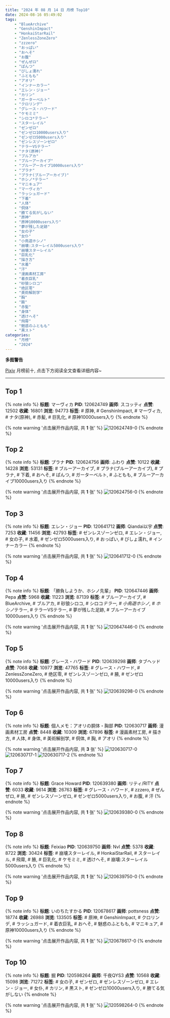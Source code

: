 ```yaml
---
title: "2024 年 08 月 14 日 月榜 Top10"
date: 2024-08-16 05:49:02
tags:
    - "BlueArchive"
    - "GenshinImpact"
    - "HonkaiStarRail"
    - "ZenlessZoneZero"
    - "zzzero"
    - "おっぱい"
    - "おへそ"
    - "お腹"
    - "ぜんぜロ"
    - "ぱんつ"
    - "びしょ濡れ"
    - "ふともも"
    - "アオリ"
    - "インナーカラー"
    - "エレン・ジョー"
    - "カリン"
    - "ガーターベルト"
    - "クロリンデ"
    - "グレース・ハワード"
    - "ケモミミ"
    - "シロコ*テラー"
    - "スターレイル"
    - "ゼンゼロ"
    - "ゼンゼロ10000users入り"
    - "ゼンゼロ5000users入り"
    - "ゼンレスゾーンゼロ"
    - "テラーVSテラー"
    - "ナタ(原神)"
    - "ブルアカ"
    - "ブルーアーカイブ"
    - "ブルーアーカイブ10000users入り"
    - "プラナ"
    - "プラナ(ブルーアーカイブ)"
    - "ホシノ*テラー"
    - "マニキュア"
    - "マーヴィカ"
    - "ラッシュガード"
    - "下着"
    - "人体"
    - "侗体"
    - "勝てる気がしない"
    - "原神"
    - "原神10000users入り"
    - "夢が残した足跡"
    - "女の子"
    - "女仆"
    - "小鳥遊ホシノ"
    - "崩壊:スターレイル5000users入り"
    - "崩壊スターレイル"
    - "巨乳化"
    - "描き方"
    - "水着"
    - "汗"
    - "漫画素材工房"
    - "着衣巨乳"
    - "砂狼シロコ"
    - "绝区零"
    - "美術解剖学"
    - "胸"
    - "腋"
    - "赤髪"
    - "身体"
    - "透けへそ"
    - "飛霄"
    - "魅惑のふともも"
    - "黒スト"
categories:
    - "月榜"
    - "2024"
---
```


<i class="fa fa-triangle-exclamation"></i>**多图警告**<i class="fa fa-triangle-exclamation"></i>

[Pixiv](https://www.pixiv.net/) 月榜前十, 点击下方阅读全文查看详细内容~

<!-- more -->

---

## Top 1

{% note info %}
**标题**: マーヴィカ
**PID**: 120624749 **画师**: スコッティ
**点赞**: 12502 **收藏**: 16801 **浏览**: 94773
**标签**: # 原神, # GenshinImpact, # マーヴィカ, # ナタ(原神), # 赤髪, # 巨乳化, # 原神10000users入り
{% endnote %}

{% note warning '点击展开作品内容, 共 **1** 张' %}
![120624749-0](https://i.pixiv.re/img-original/img/2024/07/18/00/00/22/120624749_p0.jpg)
{% endnote %}

## Top 2

{% note info %}
**标题**: プラナ
**PID**: 120624756 **画师**: ふわり
**点赞**: 10122 **收藏**: 14228 **浏览**: 53131
**标签**: # ブルーアーカイブ, # プラナ(ブルーアーカイブ), # プラナ, # 下着, # おへそ, # ぱんつ, # ガーターベルト, # ふともも, # ブルーアーカイブ10000users入り
{% endnote %}

{% note warning '点击展开作品内容, 共 **1** 张' %}
![120624756-0](https://i.pixiv.re/img-original/img/2024/07/18/00/00/24/120624756_p0.jpg)
{% endnote %}

## Top 3

{% note info %}
**标题**: エレン・ジョー
**PID**: 120641712 **画师**: Qiandai以宇
**点赞**: 7253 **收藏**: 11456 **浏览**: 42793
**标签**: # ゼンレスゾーンゼロ, # エレン・ジョー, # 女の子, # 水着, # ゼンゼロ5000users入り, # おっぱい, # びしょ濡れ, # インナーカラー
{% endnote %}

{% note warning '点击展开作品内容, 共 **1** 张' %}
![120641712-0](https://i.pixiv.re/img-original/img/2024/07/18/18/27/23/120641712_p0.png)
{% endnote %}

## Top 4

{% note info %}
**标题**: 「勝負しようか、ホシノ先輩」
**PID**: 120647446 **画师**: Pepa
**点赞**: 5968 **收藏**: 11223 **浏览**: 87139
**标签**: # ブルーアーカイブ, # BlueArchive, # ブルアカ, # 砂狼シロコ, # シロコ*テラー, # 小鳥遊ホシノ, # ホシノ*テラー, # テラーVSテラー, # 夢が残した足跡, # ブルーアーカイブ10000users入り
{% endnote %}

{% note warning '点击展开作品内容, 共 **1** 张' %}
![120647446-0](https://i.pixiv.re/img-original/img/2024/07/18/21/59/00/120647446_p0.png)
{% endnote %}

## Top 5

{% note info %}
**标题**: グレース・ハワード
**PID**: 120639298 **画师**: タブヘッド
**点赞**: 7068 **收藏**: 10977 **浏览**: 47765
**标签**: # グレース・ハワード, # ZenlessZoneZero, # 绝区零, # ゼンレスゾーンゼロ, # 腋, # ゼンゼロ10000users入り
{% endnote %}

{% note warning '点击展开作品内容, 共 **1** 张' %}
![120639298-0](https://i.pixiv.re/img-original/img/2024/07/18/16/33/01/120639298_p0.jpg)
{% endnote %}

## Top 6

{% note info %}
**标题**: 個人メモ：アオリの胴体・胸部
**PID**: 120630717 **画师**: 漫画素材工房
**点赞**: 8448 **收藏**: 10309 **浏览**: 67896
**标签**: # 漫画素材工房, # 描き方, # 人体, # 身体, # 美術解剖学, # 侗体, # 胸, # アオリ
{% endnote %}

{% note warning '点击展开作品内容, 共 **3** 张' %}
![120630717-0](https://i.pixiv.re/img-original/img/2024/07/18/06/00/10/120630717_p0.jpg)
![120630717-1](https://i.pixiv.re/img-original/img/2024/07/18/06/00/10/120630717_p1.jpg)
![120630717-2](https://i.pixiv.re/img-original/img/2024/07/18/06/00/10/120630717_p2.jpg)
{% endnote %}

## Top 7

{% note info %}
**标题**: Grace Howard
**PID**: 120639380 **画师**: リティ/RITY
**点赞**: 6033 **收藏**: 9614 **浏览**: 26763
**标签**: # グレース・ハワード, # zzzero, # ぜんぜロ, # 腋, # ゼンレスゾーンゼロ, # ゼンゼロ5000users入り, # お腹, # 汗
{% endnote %}

{% note warning '点击展开作品内容, 共 **1** 张' %}
![120639380-0](https://i.pixiv.re/img-original/img/2024/07/18/16/39/30/120639380_p0.png)
{% endnote %}

## Top 8

{% note info %}
**标题**: Feixiao
**PID**: 120639750 **画师**: Nvl
**点赞**: 5378 **收藏**: 8722 **浏览**: 30424
**标签**: # 崩壊スターレイル, # HonkaiStarRail, # スターレイル, # 飛霄, # 腋, # 巨乳化, # ケモミミ, # 透けへそ, # 崩壊:スターレイル5000users入り
{% endnote %}

{% note warning '点击展开作品内容, 共 **1** 张' %}
![120639750-0](https://i.pixiv.re/img-original/img/2024/07/18/16/58/29/120639750_p0.png)
{% endnote %}

## Top 9

{% note info %}
**标题**: いのちたすかる
**PID**: 120678617 **画师**: pottsness
**点赞**: 18774 **收藏**: 26988 **浏览**: 133505
**标签**: # 原神, # GenshinImpact, # クロリンデ, # ラッシュガード, # 着衣巨乳, # おへそ, # 魅惑のふともも, # マニキュア, # 原神10000users入り
{% endnote %}

{% note warning '点击展开作品内容, 共 **1** 张' %}
![120678617-0](https://i.pixiv.re/img-original/img/2024/07/20/00/00/30/120678617_p0.jpg)
{% endnote %}

## Top 10

{% note info %}
**标题**: 掘
**PID**: 120598264 **画师**: 千夜QYS3
**点赞**: 10568 **收藏**: 15098 **浏览**: 71272
**标签**: # 女の子, # ゼンゼロ, # ゼンレスゾーンゼロ, # エレン・ジョー, # 女仆, # カリン, # 黒スト, # ゼンゼロ10000users入り, # 勝てる気がしない
{% endnote %}

{% note warning '点击展开作品内容, 共 **1** 张' %}
![120598264-0](https://i.pixiv.re/img-original/img/2024/07/17/00/03/24/120598264_p0.png)
{% endnote %}

